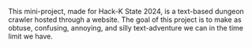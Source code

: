 This mini-project, made for Hack-K State 2024, is a text-based dungeon crawler hosted through a website.
The goal of this project is to make as obtuse, confusing, annoying, and silly text-adventure we can in the time limit we have.
